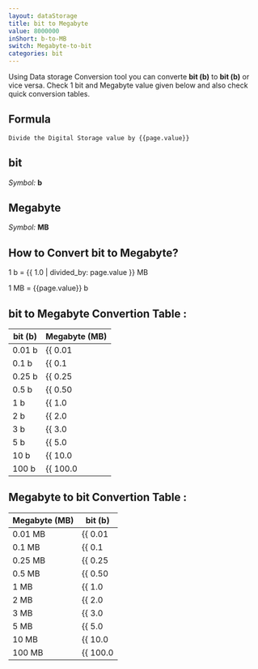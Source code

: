 ```yaml
---
layout: dataStorage
title: bit to Megabyte
value: 8000000
inShort: b-to-MB
switch: Megabyte-to-bit
categories: bit
---
```


Using Data storage Conversion tool you can converte **bit (b)** to **bit (b)** or vice versa. Check 1 bit and Megabyte value given below and also check quick conversion tables.

## Formula
`Divide the Digital Storage value by {{page.value}}`

## bit
*Symbol:* **b**

## Megabyte
*Symbol:* **MB**

## How to Convert bit to Megabyte?

1 b = {{ 1.0 | divided_by: page.value }} MB

1 MB = {{page.value}} b


## bit to Megabyte Convertion Table :

| bit (b) | Megabyte (MB) |
| ---- | ---- |
| 0.01 b | {{ 0.01 | divided_by: page.value }} MB |
| 0.1 b | {{ 0.1 | divided_by: page.value }} MB |
| 0.25 b | {{ 0.25 | divided_by: page.value }} MB |
| 0.5 b | {{ 0.50 | divided_by: page.value }} MB |
| 1 b | {{ 1.0 | divided_by: page.value }} MB |
| 2 b | {{ 2.0 | divided_by: page.value }} MB |
| 3 b | {{ 3.0 | divided_by: page.value }} MB |
| 5 b | {{ 5.0 | divided_by: page.value }} MB |
| 10 b | {{ 10.0 | divided_by: page.value }} MB |
| 100 b | {{ 100.0 | divided_by: page.value }} MB |

## Megabyte to bit Convertion Table :

| Megabyte (MB) | bit (b) |
| ---- | ---- |
| 0.01 MB | {{ 0.01 | times: page.value }} b |
| 0.1 MB | {{ 0.1 | times: page.value }} b |
| 0.25 MB | {{ 0.25 | times: page.value }} b |
| 0.5 MB | {{ 0.50 | times: page.value }} b |
| 1 MB | {{ 1.0 | times: page.value }} b |
| 2 MB | {{ 2.0 | times: page.value }} b |
| 3 MB | {{ 3.0 | times: page.value }} b |
| 5 MB | {{ 5.0 | times: page.value }} b |
| 10 MB | {{ 10.0 | times: page.value }} b |
| 100 MB | {{ 100.0 | times: page.value }} b |


<script>
document.getElementById('selectInput')[0].selected = true
document.getElementById('selectOutput')[8].selected = true
</script>
